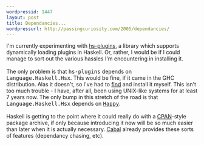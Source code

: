 ```yaml
--- 
wordpressid: 1447
layout: post
title: Dependancies...
wordpressurl: http://passingcuriosity.com/2005/dependancies/
---
```

I'm currently experimenting with <a href="http://www.cse.unsw.edu.au/~dons/hs-plugins/">hs-plugins</a>, a library which supports dynamically loading plugins in Haskell. Or, rather, I would be if I could manage to sort out the various hassles I'm encountering in installing it. <br /><br />The only problem is that <span style="font-family: monospace;">hs-plugins</span> depends on <span style="font-family: monospace;">Language.Haskell.Hsx</span>. This would be fine, if it came in the GHC distribution. Alas it doesn't, so I've had to <a href="http://www.cs.chalmers.se/~d00nibro/haskell-src-exts/">find</a> and install it myself. This isn't too much trouble - I have, after all, been using UNIX-like systems for at least 7 years now. The only bump in this stretch of the road is that <span style="font-family: monospace;">Language.Haskell.Hsx</span> depends on <a href="http://haskell.org/happy/#download"><span style="font-family: monospace;">Happy</span></a>.<br /><br />Haskell is getting to the point where it could <emph>really</emph> do with a <a href="http://www.cpan.org/">CPAN</a>-style package archive, if only because introducing it now will be so much easier than later when it is actually necessary. <a href="http://www.haskell.org/cabal">Cabal</a> already provides these sorts of features (dependancy chasing, etc).
